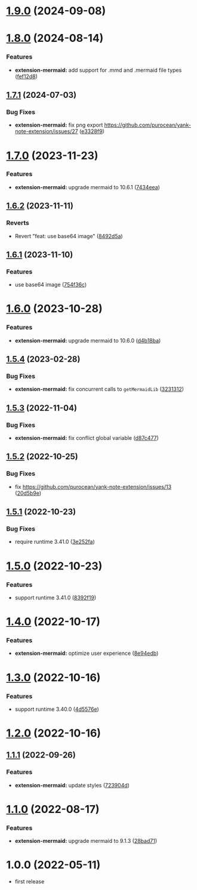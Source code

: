 # [1.9.0](https://github.com/purocean/yank-note-extension/compare/extension-mermaid-1.8.0...extension-mermaid-1.9.0) (2024-09-08)



# [1.8.0](https://github.com/purocean/yank-note-extension/compare/extension-mermaid-1.7.1...extension-mermaid-1.8.0) (2024-08-14)


### Features

* **extension-mermaid:** add support for .mmd and .mermaid file types ([fef12d8](https://github.com/purocean/yank-note-extension/commit/fef12d8c1804ac251db8530d3e6d95acf03d9a87))



## [1.7.1](https://github.com/purocean/yank-note-extension/compare/extension-mermaid-1.7.0...extension-mermaid-1.7.1) (2024-07-03)


### Bug Fixes

* **extension-mermaid:** fix png export https://github.com/purocean/yank-note-extension/issues/27 ([e3328f9](https://github.com/purocean/yank-note-extension/commit/e3328f93d131195cfa818c4ba6f4d438495e0080))



# [1.7.0](https://github.com/purocean/yank-note-extension/compare/extension-mermaid-1.6.2...extension-mermaid-1.7.0) (2023-11-23)


### Features

* **extension-mermaid:** upgrade mermaid to 10.6.1 ([7434eea](https://github.com/purocean/yank-note-extension/commit/7434eeab7a1737fa48ae43abb0db678519c36c4e))



## [1.6.2](https://github.com/purocean/yank-note-extension/compare/extension-mermaid-1.6.1...extension-mermaid-1.6.2) (2023-11-11)


### Reverts

* Revert "feat: use base64 image" ([8492d5a](https://github.com/purocean/yank-note-extension/commit/8492d5a0c1c84991d56b06f9176632f8406d1e26))



## [1.6.1](https://github.com/purocean/yank-note-extension/compare/extension-mermaid-1.6.0...extension-mermaid-1.6.1) (2023-11-10)


### Features

* use base64 image ([754f36c](https://github.com/purocean/yank-note-extension/commit/754f36c8da832dadff392c1df9bd79b7921acfe0))



# [1.6.0](https://github.com/purocean/yank-note-extension/compare/extension-mermaid-1.5.4...extension-mermaid-1.6.0) (2023-10-28)


### Features

* **extension-mermaid:** upgrade mermaid to 10.6.0 ([d4b18ba](https://github.com/purocean/yank-note-extension/commit/d4b18ba8c7d74c9afd917ecfa96cfb4279af0982))



## [1.5.4](https://github.com/purocean/yank-note-extension/compare/extension-mermaid-1.5.3...extension-mermaid-1.5.4) (2023-02-28)


### Bug Fixes

* **extension-mermaid:** fix concurrent calls to `getMermaidLib` ([3231312](https://github.com/purocean/yank-note-extension/commit/323131297f9e8331500d6e9200ce43dc41c9beb1))



## [1.5.3](https://github.com/purocean/yank-note-extension/compare/extension-mermaid-1.5.2...extension-mermaid-1.5.3) (2022-11-04)


### Bug Fixes

* **extension-mermaid:** fix conflict global variable ([d87c477](https://github.com/purocean/yank-note-extension/commit/d87c477129e313fcdd365d7429e8ab662b1b0b00))



## [1.5.2](https://github.com/purocean/yank-note-extension/compare/extension-mermaid-1.5.1...extension-mermaid-1.5.2) (2022-10-25)


### Bug Fixes

* fix https://github.com/purocean/yank-note-extension/issues/13 ([20d5b9e](https://github.com/purocean/yank-note-extension/commit/20d5b9e865b1708fd928098e533b4e975c443743))



## [1.5.1](https://github.com/purocean/yank-note-extension/compare/extension-mermaid-1.5.0...extension-mermaid-1.5.1) (2022-10-23)


### Bug Fixes

* require runtime 3.41.0 ([3e252fa](https://github.com/purocean/yank-note-extension/commit/3e252fa8243bb248ceebb3800290d6119e3c3a74))



# [1.5.0](https://github.com/purocean/yank-note-extension/compare/extension-mermaid-1.4.0...extension-mermaid-1.5.0) (2022-10-23)


### Features

* support runtime 3.41.0 ([8392f19](https://github.com/purocean/yank-note-extension/commit/8392f19642a0f3842b279a2d660153e5dc0e1cda))



# [1.4.0](https://github.com/purocean/yank-note-extension/compare/extension-mermaid-1.3.0...extension-mermaid-1.4.0) (2022-10-17)


### Features

* **extension-mermaid:** optimize user experience ([8e94edb](https://github.com/purocean/yank-note-extension/commit/8e94edb36047faa2dd8da12b3cb78334840a01fb))



# [1.3.0](https://github.com/purocean/yank-note-extension/compare/extension-mermaid-1.1.1...extension-mermaid-1.3.0) (2022-10-16)


### Features

* support runtime 3.40.0 ([4d5576e](https://github.com/purocean/yank-note-extension/commit/4d5576e4099609e08b35ac35502d88165be4b71c))



# [1.2.0](https://github.com/purocean/yank-note-extension/compare/extension-mermaid-1.1.1...extension-mermaid-1.2.0) (2022-10-16)



## [1.1.1](https://github.com/purocean/yank-note-extension/compare/extension-mermaid-1.1.0...extension-mermaid-1.1.1) (2022-09-26)


### Features

* **extension-mermaid:** update styles ([723904d](https://github.com/purocean/yank-note-extension/commit/723904dcf271994637b0f387cd107df6d927662a))



# [1.1.0](https://github.com/purocean/yank-note-extension/compare/extension-mermaid-1.0.0...extension-mermaid-1.1.0) (2022-08-17)


### Features

* **extension-mermaid:** upgrade mermaid to 9.1.3 ([28bad71](https://github.com/purocean/yank-note-extension/commit/28bad71da965ef13a1ef878f00583c7eccd7d284))



# 1.0.0 (2022-05-11)

* first release
